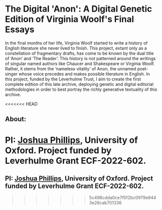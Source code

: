 # The Digital 'Anon': A Digital Genetic Edition of Virginia Woolf's Final Essays

In the final months of her life, Virginia Woolf started to write a history of English literature she never lived to finish. This project, extant only as a constellation of fragmentary drafts, has come to be known by the dual title of ‘Anon’ and ‘The Reader’. This history is not patterned around the writings of singular named authors like Chaucer and Shakespeare or Virginia Woolf. Rather, it stems from the ‘nameless vitality’ of Anon, the unnamed poet-singer whose voice precedes and makes possible literature in English. In this project, funded by the Leverhulme Trust, I aim to create the first complete edition of this late archive, deploying genetic and digital editorial methodologies in order to best portray the richly generative textuality of this archive.


<<<<<<< HEAD
## About:
PI: [Joshua Phillips](https://joshuaaphillips.github.io), University of Oxford. Project funded by Leverhulme Grant ECF-2022-602.
=======
## PI: [Joshua Phillips](https://joshuaaphillips.github.io), University of Oxford. Project funded by Leverhulme Grant ECF-2022-602.
>>>>>>> 5c498cdda0ce7f5f2bc0979e9443e26cab701336
